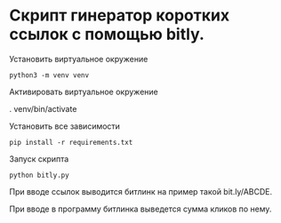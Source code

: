 #  Скрипт гинератор коротких ссылок с помощью bitly.

Установить виртуальное окружение

    python3 -m venv venv
 
Активировать виртуальное окружение

   . venv/bin/activate
 
Установить все зависимости
    
    pip install -r requirements.txt

Запуск скрипта 

    python bitly.py

При вводе ссылок выводится битлинк на пример такой bit.ly/ABCDE.

При вводе в программу битлинка выведется сумма кликов по нему.
